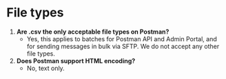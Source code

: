 # File types

1. **Are .csv the only acceptable file types on Postman?**
   * Yes, this applies to batches for Postman API and Admin Portal, and for sending messages in bulk via SFTP. We do not accept any other file types.
2. **Does Postman support HTML encoding?**
   * No, text only.
